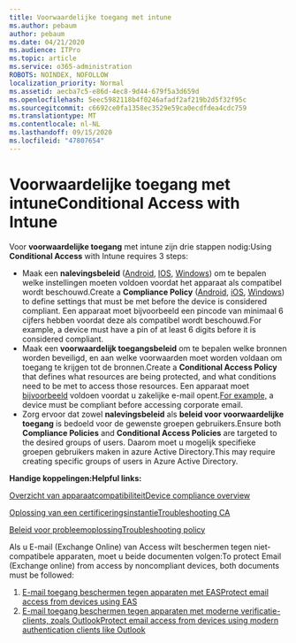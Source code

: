 ```yaml
---
title: Voorwaardelijke toegang met intune
ms.author: pebaum
author: pebaum
ms.date: 04/21/2020
ms.audience: ITPro
ms.topic: article
ms.service: o365-administration
ROBOTS: NOINDEX, NOFOLLOW
localization_priority: Normal
ms.assetid: aecba7c5-e86d-4ec8-9d44-679f5a3d659d
ms.openlocfilehash: 5eec5982118b4f0246afadf2af219b2d5f32f95c
ms.sourcegitcommit: c6692ce0fa1358ec3529e59ca0ecdfdea4cdc759
ms.translationtype: MT
ms.contentlocale: nl-NL
ms.lasthandoff: 09/15/2020
ms.locfileid: "47807654"
---
```

# <a name="conditional-access-with-intune"></a><span data-ttu-id="ff870-102">Voorwaardelijke toegang met intune</span><span class="sxs-lookup"><span data-stu-id="ff870-102">Conditional Access with Intune</span></span>

<span data-ttu-id="ff870-103">Voor  **voorwaardelijke toegang**  met intune zijn drie stappen nodig:</span><span class="sxs-lookup"><span data-stu-id="ff870-103">Using  **Conditional Access**  with Intune requires 3 steps:</span></span>

- <span data-ttu-id="ff870-104">Maak een  **nalevingsbeleid**  ([Android](https://docs.microsoft.com/intune/compliance-policy-create-android),  [IOS](https://docs.microsoft.com/intune/compliance-policy-create-ios),  [Windows](https://docs.microsoft.com//intune/compliance-policy-create-windows)) om te bepalen welke instellingen moeten voldoen voordat het apparaat als compatibel wordt beschouwd.</span><span class="sxs-lookup"><span data-stu-id="ff870-104">Create a  **Compliance Policy**  ([Android](https://docs.microsoft.com/intune/compliance-policy-create-android),  [iOS](https://docs.microsoft.com/intune/compliance-policy-create-ios),  [Windows](https://docs.microsoft.com//intune/compliance-policy-create-windows)) to define settings that must be met before the device is considered compliant.</span></span> <span data-ttu-id="ff870-105">Een apparaat moet bijvoorbeeld een pincode van minimaal 6 cijfers hebben voordat deze als compatibel wordt beschouwd.</span><span class="sxs-lookup"><span data-stu-id="ff870-105">For example, a device must have a pin of at least 6 digits before it is considered compliant.</span></span>
- <span data-ttu-id="ff870-106">Maak een **voorwaardelijk toegangsbeleid**  om te bepalen welke bronnen worden beveiligd, en aan welke voorwaarden moet worden voldaan om toegang te krijgen tot de bronnen.</span><span class="sxs-lookup"><span data-stu-id="ff870-106">Create a **Conditional Access Policy**  that defines what resources are being protected, and what conditions need to be met to access those resources.</span></span>  <span data-ttu-id="ff870-107">Een apparaat moet [bijvoorbeeld](https://docs.microsoft.com/intune/tutorial-protect-email-on-unmanaged-devices#create-conditional-access-policies) voldoen voordat u zakelijke e-mail opent.</span><span class="sxs-lookup"><span data-stu-id="ff870-107">[For example,](https://docs.microsoft.com/intune/tutorial-protect-email-on-unmanaged-devices#create-conditional-access-policies)  a device must be compliant before accessing corporate email.</span></span>
- <span data-ttu-id="ff870-108">Zorg ervoor dat zowel **nalevingsbeleid**  als  **beleid voor voorwaardelijke toegang**  is bedoeld voor de gewenste groepen gebruikers.</span><span class="sxs-lookup"><span data-stu-id="ff870-108">Ensure both **Compliance Policies**  and  **Conditional Access Policies**  are targeted to the desired groups of users.</span></span> <span data-ttu-id="ff870-109">Daarom moet u mogelijk specifieke groepen gebruikers maken in azure Active Directory.</span><span class="sxs-lookup"><span data-stu-id="ff870-109">This may require creating specific groups of users in Azure Active Directory.</span></span>

<span data-ttu-id="ff870-110">**Handige koppelingen:**</span><span class="sxs-lookup"><span data-stu-id="ff870-110">**Helpful links:**</span></span>

[<span data-ttu-id="ff870-111">Overzicht van apparaatcompatibiliteit</span><span class="sxs-lookup"><span data-stu-id="ff870-111">Device compliance overview</span></span>](https://docs.microsoft.com/intune/device-compliance-get-started)

[<span data-ttu-id="ff870-112">Oplossing van een certificeringsinstantie</span><span class="sxs-lookup"><span data-stu-id="ff870-112">Troubleshooting CA</span></span>](https://docs.microsoft.com/intune/troubleshoot-conditional-access)

[<span data-ttu-id="ff870-113">Beleid voor probleemoplossing</span><span class="sxs-lookup"><span data-stu-id="ff870-113">Troubleshooting policy</span></span>](https://docs.microsoft.com/intune/troubleshoot-policies-in-microsoft-intune)

<span data-ttu-id="ff870-114">Als u E-mail (Exchange Online) van Access wilt beschermen tegen niet-compatibele apparaten, moet u beide documenten volgen:</span><span class="sxs-lookup"><span data-stu-id="ff870-114">To protect Email (Exchange online) from access by noncompliant devices, both documents must be followed:</span></span>

1. [<span data-ttu-id="ff870-115">E-mail toegang beschermen tegen apparaten met EAS</span><span class="sxs-lookup"><span data-stu-id="ff870-115">Protect email access from devices using EAS</span></span>](https://docs.microsoft.com/intune/tutorial-protect-email-on-unmanaged-devices)
2. [<span data-ttu-id="ff870-116">E-mail toegang beschermen tegen apparaten met moderne verificatie-clients, zoals Outlook</span><span class="sxs-lookup"><span data-stu-id="ff870-116">Protect email access from devices using modern authentication clients like Outlook</span></span>](https://docs.microsoft.com/intune/tutorial-protect-email-on-enrolled-devices)
